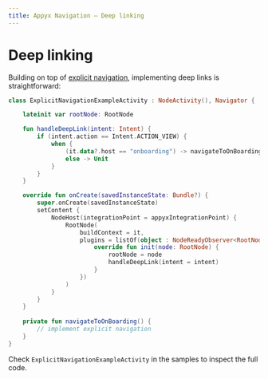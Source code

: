 ```yaml
---
title: Appyx Navigation – Deep linking
---
```


# Deep linking

Building on top of [explicit navigation](../concepts/explicit-navigation.md), implementing deep links is straightforward:

```kotlin
class ExplicitNavigationExampleActivity : NodeActivity(), Navigator {

    lateinit var rootNode: RootNode

    fun handleDeepLink(intent: Intent) {
        if (intent.action == Intent.ACTION_VIEW) {
            when {
                (it.data?.host == "onboarding") -> navigateToOnBoarding()
                else -> Unit
            }
        }
    }

    override fun onCreate(savedInstanceState: Bundle?) {
        super.onCreate(savedInstanceState)
        setContent {
            NodeHost(integrationPoint = appyxIntegrationPoint) {
                RootNode(
                    buildContext = it,
                    plugins = listOf(object : NodeReadyObserver<RootNode> {
                        override fun init(node: RootNode) {
                            rootNode = node
                            handleDeepLink(intent = intent)
                        }
                    })
                )
            }
        }
    }
    
    private fun navigateToOnBoarding() {
        // implement explicit navigation
    }
}
```

Check `ExplicitNavigationExampleActivity` in the samples to inspect the full code.


